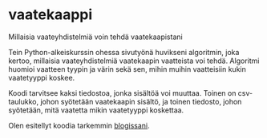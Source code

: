 # vaatekaappi
Millaisia vaateyhdistelmiä voin tehdä vaatekaapistani

Tein Python-alkeiskurssin ohessa sivutyönä huvikseni algoritmin, joka kertoo, millaisia vaateyhdistelmiä vaatekaapin vaatteista voi tehdä. Algoritmi huomioi vaatteen tyypin ja värin sekä sen, mihin muihin vaatteisiin kukin vaatetyyppi koskee.

Koodi tarvitsee kaksi tiedostoa, jonka sisältöä voi muuttaa. Toinen on csv-taulukko, johon syötetään vaatekaapin sisältö, ja toinen tiedosto, johon syötetään, mitä vaatetta mikin vaatetyyppi koskettaa.

Olen esitellyt koodia tarkemmin [blogissani](https://luotola.home.blog/2023/11/05/iik-mita-ma-laitan-paalle/#more-536).
